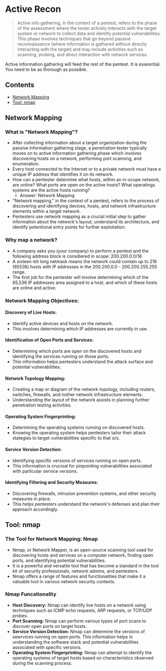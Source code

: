 # Active Recon
> Active info gathering, in the context of a pentest, refers to the phase of the assessment where the tester actively interacts with the target system or network to collect data and identify potential vulnerabilities. This phase involves techniques that go beyond passive reconnaissance (where information is gathered without directly interacting with the target) and may include activities such as scanning, probing, and direct interaction with network services. 

Active information gathering will feed the rest of the pentest. It is essesntial. You need to be as thorough as possible.

## Contents
- [Network Mapping]()
- [Tool: nmap]()

## Network Mapping

### What is "Network Mapping"?
- After collecting information about a target organization during the passive information gathering stage, a penetration tester typically moves on to active information gathering phase which involves discovering hosts on a network, performing port scanning, and enumeration.
- Every host connected to the Internet or to a private network must have a unique IP address that identifies it on its network.
- How can a pentester determine what hosts, within an in-scope network, are online? What ports are open on the active hosts? What operatings systems are the active hosts running?
  - Answer: Network Mapping
- "Network mapping," in the context of a pentest, refers to the process of discovering and identifying devices, hosts, and network infrastructure elements within a target network.
- Pentesters use network mapping as a crucial initial step to gather information about the network's layout, understand its architecture, and identify potentional entry points for further exploitation. 
 
### Why map a network?
- A company asks you (your company) to perform a pentest and the following address block is consdiered in scope: 200.200.0.0/16
- A sixteen-bit long netmask means the network could contain up to 216 (65536) hosts with IP addresses in the 200.200.0.0 - 200.200.255.255 range.
- The first job for the pentester will involve determining which of the 65,536 IP addresses area assigned to a host, and which of these hosts are online and active. 

### Network Mapping Objectives: 

#### Discovery of Live Hosts:
- Identify active devices and hosts on the network.
- This involves determining which IP addresses are currently in use.

#### Identification of Open Ports and Services:
- Determining which ports are open on the discovered hosts and identifying the services running on those ports.
- This information helps pentesters understand the attack surface and potential vulnerabilities. 

#### Network Topology Mapping: 
- Creating a map or diagram of the network topology, including routers, switches, firewalls, and nother network infrastructure elements. 
- Understanding the layout of the network assists in planning further penetration testing activities.

#### Operating System Fingerprinting: 
- Determining the operating systems running on discovered hosts. 
- Knowing the operating system helps pentesters tailor their attack stategies to target vulnerabilities specific to that o/s.

#### Service Version Detection: 
- Identifying specific versions of services running on open ports.
- This information is crucioal for pinpointing vulnerabilities associated with particular service versions. 

#### Identifying Filtering and Security Measures: 
- Discovering firewalls, intrusion prevention systems, and other security measures in place. 
- This helps pentesters understand the network's defenses and plan their approach accordingly. 

## Tool: nmap

### The Tool for Network Mapping: Nmap
- Nmap, or Network Mapper, is an open-source scanning tool used for discovering hosts and services on a computer network, finding open ports, and identifying potential vulnerabilities.
- It is a powerful and versatile tool that has become a standard in the tool kit of security professionals, network admins, and pentesters.
- Nmap offers a range of features and functionalities that make it a valuable tool in various network security contexts.

### Nmap Funcationality
- **Host Discovery:** Nmap can identify live hosts on a network using techniques such as ICMP echo requests, ARP requests, or TCP/UDP probes.
- **Port Scanning:** Nmap can perform various types of port scans to discover open ports on target hosts.
- **Service Version Detection:** Nmap can determine the versions of sewrvices running on open ports. This information helps in understanding the software stack and potential  vulnerabilities associated with specific versions.
- **Operating System Fingerprinting:** Nmap can attempt to identify the operating systems of target hosts based on characteristics observed during the scanning process. 
